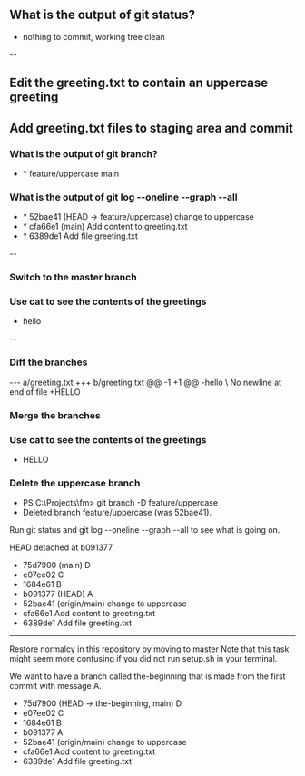## What is the output of git status?

- nothing to commit, working tree clean

--

## Edit the greeting.txt to contain an uppercase greeting

## Add greeting.txt files to staging area and commit

### What is the output of git branch?

- \* feature/uppercase
  main

### What is the output of git log --oneline --graph --all

- \* 52bae41 (HEAD -> feature/uppercase) change to uppercase
- \* cfa66e1 (main) Add content to greeting.txt
- \* 6389de1 Add file greeting.txt


--

### Switch to the master branch

### Use cat to see the contents of the greetings

- hello

--

### Diff the branches

--- a/greeting.txt
+++ b/greeting.txt
@@ -1 +1 @@
-hello
\ No newline at end of file
+HELLO


### Merge the branches

### Use cat to see the contents of the greetings

- HELLO

### Delete the uppercase branch

- PS C:\Projects\fm> git branch -D feature/uppercase
- Deleted branch feature/uppercase (was 52bae41).



Run git status and git log --oneline --graph --all to see what is going on.

HEAD detached at b091377

* 75d7900 (main) D
* e07ee02 C
* 1684e61 B
* b091377 (HEAD) A
* 52bae41 (origin/main) change to uppercase
* cfa66e1 Add content to greeting.txt
* 6389de1 Add file greeting.txt

---
Restore normalcy in this repository by moving to master
Note that this task might seem more confusing if you did not run setup.sh in your terminal.

We want to have a branch called the-beginning that is made from the first commit with message A.
* 75d7900 (HEAD -> the-beginning, main) D
* e07ee02 C
* 1684e61 B
* b091377 A
* 52bae41 (origin/main) change to uppercase
* cfa66e1 Add content to greeting.txt
* 6389de1 Add file greeting.txt
